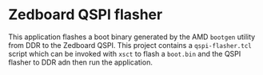 Zedboard QSPI flasher
============

This application flashes a boot binary generated by the AMD `bootgen` utility from DDR
to the Zedboard QSPI. This project contains a `qspi-flasher.tcl` script which can be invoked
with `xsct` to flash a `boot.bin` and the QSPI flasher to DDR adn then run the application.

